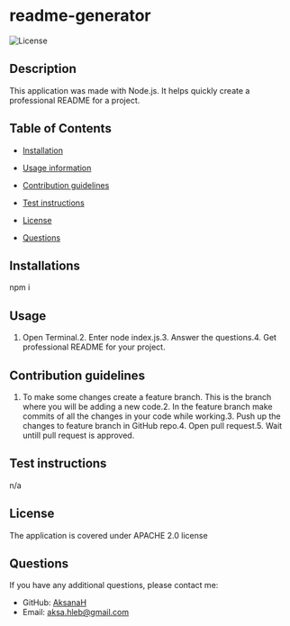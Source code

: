 # readme-generator

  ![License](https://img.shields.io/badge/license-APACHE%202.0-yellowgreen.svg)

  ## Description 
  This application was made with Node.js. It helps quickly create a professional README for a project.

  ## Table of Contents
  
  * [Installation](#installations)

  * [Usage information](#usage)

  * [Contribution guidelines](#contribution-guidelines)

  * [Test instructions](#test-instructions)

  * [License](#license)
   
  * [Questions](#questions)

  ## Installations

  npm i
 

  ## Usage

  1. Open Terminal.2. Enter node index.js.3. Answer the questions.4. Get professional README for your project.

  ## Contribution guidelines

  1. To make some changes create a feature branch. This is the branch where you will be adding a new code.2. In the feature branch make commits of all the  changes in your code while working.3. Push up the changes to feature branch in GitHub repo.4. Open pull request.5. Wait untill pull request is approved.

  ## Test instructions

  n/a

  ## License

  The application is covered under APACHE 2.0 license

  ## Questions

  If you have any additional questions, please contact me:
  

  * GitHub: [AksanaH](https://github.com/AksanaH/)
  * Email: aksa.hleb@gmail.com


